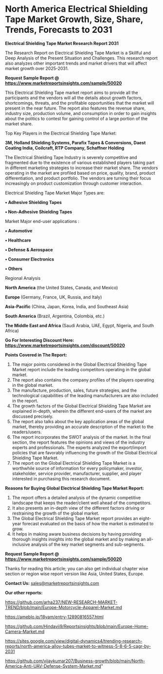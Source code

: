 # North America Electrical Shielding Tape Market Growth, Size, Share, Trends, Forecasts to 2031

<strong>Electrical Shielding Tape Market Research Report 2031</strong>

The Research Report on Electrical Shielding Tape Market is a Skillful and Deep Analysis of the Present Situation and Challenges. This research report also analyzes other important trends and market drivers that will affect market growth over 2025-2031.

<strong>Request Sample Report @ <a href=https://www.marketreportsinsights.com/sample/50020>https://www.marketreportsinsights.com/sample/50020</a></strong>

This Electrical Shielding Tape market report aims to provide all the participants and the vendors will all the details about growth factors, shortcomings, threats, and the profitable opportunities that the market will present in the near future. The report also features the revenue share, industry size, production volume, and consumption in order to gain insights about the politics to contest for gaining control of a large portion of the market share.

Top Key Players in the Electrical Shielding Tape Market:

<strong>3M, Holland Shielding Systems, Parafix Tapes & Conversions, Daest Coating India, Coilcraft, RTP Company, Schaffner Holding</strong>

The Electrical Shielding Tape Industry is severely competitive and fragmented due to the existence of various established players taking part in different marketing strategies to increase their market share. The vendors operating in the market are profiled based on price, quality, brand, product differentiation, and product portfolio. The vendors are turning their focus increasingly on product customization through customer interaction.

Electrical Shielding Tape Market Major Types are:

<strong>•  Adhesive Shielding Tapes

•  Non-Adhesive Shielding Tapes</strong>

Market Major end-user applications :

<strong>•  Automotive

•  Healthcare

•  Defense & Aerospace

•  Consumer Electronics

•  Others</strong>

Regional Analysis

</u><strong><b>North America</b></strong> (the United States, Canada, and Mexico)

<strong><b>Europe </b></strong>(Germany, France, UK, Russia, and Italy)

<strong><b>Asia-Pacific</b></strong> (China, Japan, Korea, India, and Southeast Asia)

<strong><b>South America</b></strong> (Brazil, Argentina, Colombia, etc.)

<strong><b>The Middle East and Africa</b></strong> (Saudi Arabia, UAE, Egypt, Nigeria, and South Africa)

<strong>Go For Interesting Discount Here: <a href=https://www.marketreportsinsights.com/discount/50020>https://www.marketreportsinsights.com/discount/50020</a></strong>

<strong>Points Covered in The Report:</strong>
<ol>
  <li>The major points considered in the Global Electrical Shielding Tape Market report include the leading competitors operating in the global market.</li>
  <li>The report also contains the company profiles of the players operating in the global market.</li>
  <li>The manufacture, production, sales, future strategies, and the technological capabilities of the leading manufacturers are also included in the report.</li>
  <li>The growth factors of the Global Electrical Shielding Tape Market are explained in-depth, wherein the different end-users of the market are discussed precisely.</li>
  <li>The report also talks about the key application areas of the global market, thereby providing an accurate description of the market to the readers/users.</li>
  <li>The report incorporates the SWOT analysis of the market. In the final section, the report features the opinions and views of the industry experts and professionals. The experts analyzed the export/import policies that are favorably influencing the growth of the Global Electrical Shielding Tape Market.</li>
  <li>The report on the Global Electrical Shielding Tape Market is a worthwhile source of information for every policymaker, investor, stakeholder, service provider, manufacturer, supplier, and player interested in purchasing this research document.</li>
</ol>
<strong>Reasons for Buying Global Electrical Shielding Tape Market Report:</strong>

<ol>
  <li>The report offers a detailed analysis of the dynamic competitive landscape that keeps the reader/client well ahead of the competitors.</li>
  <li>It also presents an in-depth view of the different factors driving or restraining the growth of the global market.</li>
  <li>The Global Electrical Shielding Tape Market report provides an eight-year forecast evaluated on the basis of how the market is estimated to grow.</li>
  <li>It helps in making aware business decisions by having providing thorough insights insights into the global market and by making an all-inclusive analysis of the key market segments and sub-segments.</li>
</ol>
<strong>Request Sample Report @ <a href=https://www.marketreportsinsights.com/sample/50020>https://www.marketreportsinsights.com/sample/50020</a></strong>


Thanks for reading this article; you can also get individual chapter wise section or region wise report version like Asia, United States, Europe.

<strong>Contact Us:</strong>
sales@marketreportsinsights.com

<strong>Our other reports:</strong>

<a href=https://github.com/arha237/NEW-RESEARCH-MARKET-TREND/blob/main/Europe-Motorcycle-Apparel-Market.md>https://github.com/arha237/NEW-RESEARCH-MARKET-TREND/blob/main/Europe-Motorcycle-Apparel-Market.md</a>

<a href=https://ameblo.jp/18yam/entry-12890816557.html>https://ameblo.jp/18yam/entry-12890816557.html</a>

<a href=https://github.com/Hindavii9/Reportsinsights/blob/main/Europe-Home-Camera-Market.md>https://github.com/Hindavii9/Reportsinsights/blob/main/Europe-Home-Camera-Market.md</a>

<a href=https://sites.google.com/view/digital-dynamics4/trending-research-reports/north-america-alloy-tubes-market-to-witness-5-8-6-5-cagr-by-2031>https://sites.google.com/view/digital-dynamics4/trending-research-reports/north-america-alloy-tubes-market-to-witness-5-8-6-5-cagr-by-2031</a>

<a href=https://github.com/vijaykumar207/Business-growth/blob/main/North-America-Anti-UAV-Defense-System-Market.md>https://github.com/vijaykumar207/Business-growth/blob/main/North-America-Anti-UAV-Defense-System-Market.md</a>"
